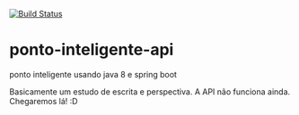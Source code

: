 [![Build Status](https://travis-ci.com/ClaGz/ponto-inteligente-api.svg?branch=main)](https://travis-ci.com/ClaGz/ponto-inteligente-api)
# ponto-inteligente-api
ponto inteligente usando java 8 e spring boot

Basicamente um estudo de escrita e perspectiva. A API não funciona ainda. 
Chegaremos lá! :D